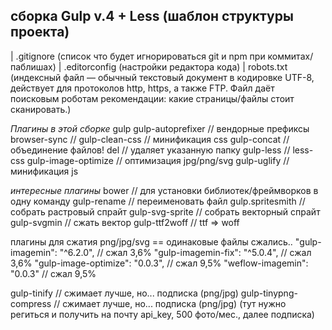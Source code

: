 ## сборка Gulp v.4 + Less (шаблон структуры проекта)

| .gitignore    (список что будет игнорироваться git и npm при коммитах/паблишах)
| .editorconfig (настройки редактора кода)
| robots.txt (индексный файл — обычный текстовый документ в кодировке UTF-8, действует для протоколов http, https, а также FTP. Файл даёт поисковым роботам рекомендации: какие страницы/файлы стоит сканировать.)

*Плагины в этой сборке*
gulp
gulp-autoprefixer   // вендорные префиксы
browser-sync        // 
gulp-clean-css      // минификация css 
gulp-concat         // объединение файлов!
del                 // удаляет указанную папку
gulp-less           // less-css
gulp-image-optimize // оптимизация jpg/png/svg
gulp-uglify         // минификация js 


*интересные плагины*
bower             // для установки библиотек/фреймворков в одну команду
gulp-rename       // переименовать файл 
gulp.spritesmith  // собрать растровый спрайт
gulp-svg-sprite   // собрать векторный спрайт
gulp-svgmin       // сжать вектор
gulp-ttf2woff     // ttf => woff

плагины для сжатия png/jpg/svg  == одинаковые файлы сжались..
  "gulp-imagemin": "^6.2.0",      //  сжал 3,6%
  "gulp-imagemin-fix": "^5.0.4",  //  сжал 3,6%
  "gulp-image-optimize": "0.0.3", //  сжал 9,5%
  "weflow-imagemin": "0.0.3"      //  сжал 9,5%

  gulp-tinify             // сжимает лучше, но... подписка (png/jpg)
  gulp-tinypng-compress   // сжимает лучше, но... подписка (png/jpg)
  (тут нужно региться и получить на почту api_key, 500 фото/мес., далее подписка) 
